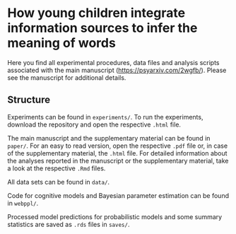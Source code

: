 # How young children integrate information sources to infer the meaning of words

Here you find all experimental procedures, data files and analysis scripts associated with the main manuscript (https://psyarxiv.com/2wgfb/). Please see the manuscript for additional details.

## Structure

Experiments can be found in `experiments/`. To run the experiments, download the repository and open the respective `.html` file.

The main manuscript and the supplementary material can be found in `paper/`. For an easy to read version, open the respective `.pdf` file or, in case of the supplementary material, the `.html` file. For detailed information about the analyses reported in the manuscript or the supplementary material, take a look at the respective `.Rmd` files.

All data sets can be found in `data/`. 

Code for cognitive models and Bayesian parameter estimation can be found in `webppl/`.

Processed model predictions for probabilistic models and some summary statistics are saved as `.rds` files in `saves/`. 
